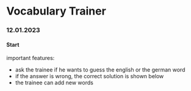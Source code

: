 # Vocabulary Trainer

### 12.01.2023

#### Start 

important features:
* ask the trainee if he wants to guess the english or the german word
* if the answer is wrong, the correct solution is shown below
* the trainee can add new words 
